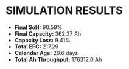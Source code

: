 # SIMULATION RESULTS
- **Final SoH:** 90.59%
- **Final Capacity:** 362.37 Ah
- **Capacity Loss:** 9.41%
- **Total EFC:** 217.29
- **Calendar Age:** 29.6 days
- **Total Ah Throughput:** 176312.0 Ah
